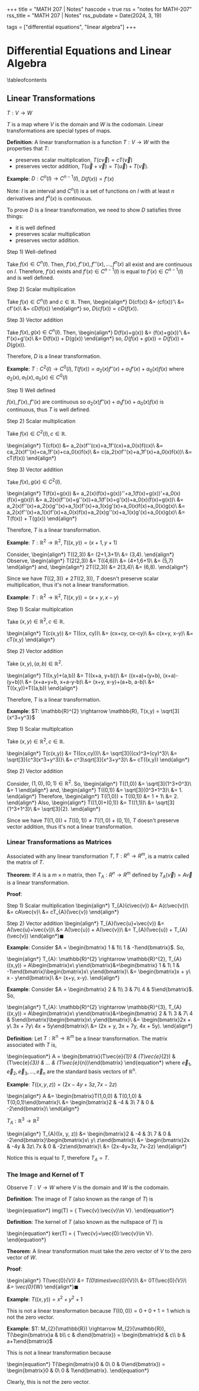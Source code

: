 +++
title = "MATH 207 | Notes"
hascode = true
rss = "notes for MATH-207"
rss_title = "MATH 207 | Notes"
rss_pubdate = Date(2024, 3, 19)

tags = ["differential equations", "linear algebra"]
+++

# Differential Equations and Linear Algebra

\tableofcontents

## Linear Transformations

$T: V \rightarrow W$

$T$ is a map where $V$ is the domain and $W$ is the codomain.
Linear transformations are special types of maps.

**Definition**: A linear transformation is a function $T: V \rightarrow W$ with the properties that $T$:

- preserves scalar multiplication, $T(c\vec{v}) = cT(\vec{v})$
- preserves vector addition, $T(\vec{u}+\vec{v}) = T(\vec{u}) + T(\vec{v})$.

**Example**: $D: C^{n}(I) \rightarrow C^{n-1}(I)$, $D(f(x))=f'(x)$

Note: $I$ is an interval and $C^{n}(I)$ is a set of functions on $I$ with at least $n$ derivatives and $f^{n}(x)$ is continuous.

To prove $D$ is a linear transformation, we need to show $D$ satisfies three things:

- it is well defined
- preserves scalar multiplication
- preserves vector addition.

Step 1) Well-defined

Take $f(x)\in C^{n}(I)$. Then, $f'(x), f''(x), f'''(x), ..., f^{n}(x)$ all exist and are continuous on $I$. Therefore, $f'(x)$ exists and $f'(x)\in C^{n-1}(I)$ is equal to $f'(x)\in C^{n-1}(I)$ and is well defined.

Step 2) Scalar multiplication

Take $f(x)\in C^{n}(I)$ and $c\in\mathbb{R}$. Then,
\begin{align*}
D(cf(x)) &= (cf(x))'\\
         &= cf'(x)\\
         &= cD(f(x))
\end{align*}
so, $D(cf(x)) = cD(f(x))$.

Step 3) Vector addition

Take $f(x), g(x)\in C^{n}(I)$. Then,
\begin{align*}
D(f(x)+g(x)) &= (f(x)+g(x))'\\
             &= f'(x)+g'(x)\\
             &= D(f(x)) + D(g(x))
\end{align*}
so, $D(f(x)+g(x)) = D(f(x)) + D(g(x))$.

Therefore, $D$ is a linear transformation.

**Example**: $T: C^{2}(I) \rightarrow C^{0}(I), T(f(x)) = a_{2}(x)f''(x)+a_{1}f'(x)+a_{0}(x)f(x)$ where $a_{2}(x), a_{1}(x), a_{0}(x)\in C^{0}(I)$

Step 1) Well defined

$f(x), f'(x), f''(x)$ are continuous so $a_{2}(x)f''(x)+a_{1}f'(x)+a_{0}(x)f(x)$ is continuous, thus $T$ is well defined.

Step 2) Scalar multiplication

Take $f(x)\in C^{2}(I), c\in\mathbb{R}$.

\begin{align*}
T(cf(x)) &= a_2(x)f''(cx)+a_1f'(cx)+a_0(x)f(cx)\\
         &= ca_2(x)f''(x)+ca_1f'(x)+ca_0(x)f(x)\\
         &= c(a_2(x)f''(x)+a_1f'(x)+a_0(x)f(x))\\
         &= cT(f(x))
\end{align*}

Step 3) Vector addition

Take $f(x), g(x)\in C^{2}(I)$.

\begin{align*}
T(f(x)+g(x)) &= a_2(x)(f(x)+g(x))''+a_1(f(x)+g(x))'+a_0(x)(f(x)+g(x))\\
             &= a_2(x)(f''(x)+g''(x))+a_1(f'(x)+g'(x))+a_0(x)(f(x)+g(x))\\
             &= a_2(x)f''(x)+a_2(x)g''(x)+a_1(x)f'(x)+a_1(x)g'(x)+a_0(x)f(x)+a_0(x)g(x)\\
             &= a_2(x)f''(x)+a_1(x)f'(x)+a_0(x)f(x)+a_2(x)g''(x)+a_1(x)g'(x)+a_0(x)g(x)\\
             &= T(f(x)) + T(g(x))
\end{align*}

Therefore, $T$ is a linear transformation.

**Example**: $T: \mathbb{R}^{2} \rightarrow \mathbb{R}^{2}, T((x,y)) = (x+1, y+1)$

Consider,
\begin{align*}
T((2,3)) &= (2+1,3+1)\\
         &= (3,4).
\end{align*}
Observe,
\begin{align*}
T(2(2,3)) &= T((4,6))\\
          &= (4+1,6+1)\\
          &= (5,7)
\end{align*}
and,
\begin{align*}
2T((2,3)) &= 2(3,4)\\
          &= (6,8).
\end{align*}

Since we have $T((2,3)) \neq 2T((2,3))$, $T$ doesn't preserve scalar multiplication, thus it's not a linear transformation.

**Example**: $T: \mathbb{R}^{2} \rightarrow \mathbb{R}^{2}, T((x,y)) = (x+y,x-y)$

Step 1) Scalar multiplcation

Take $(x,y)\in\mathbb{R}^{2}, c\in\mathbb{R}$.

\begin{align*}
T(c(x,y)) &= T((cx, cy))\\
          &= (cx+cy, cx-cy)\\
          &= c(x+y, x-y)\\
          &= cT(x,y)
\end{align*}

Step 2) Vector addition

Take $(x,y), (a,b)\in\mathbb{R}^{2}$.

\begin{align*}
T((x,y)+(a,b)) &= T((x+a, y+b))\\
               &= ((x+a)+(y+b), (x+a)-(y+b))\\
               &= (x+a+y+b, x+a-y-b)\\
               &= (x+y, x-y)+(a+b, a-b)\\
               &= T((x,y))+T((a,b))
\end{align*}

Therefore, $T$ is a linear transformation.

**Example**: $T: \mathbb{R}^{2} \rightarrow \mathbb{R}, T(x,y) = \sqrt[3]{x^3+y^3}$

Step 1) Scalar multiplcation

Take $(x,y)\in\mathbb{R}^{2}, c\in\mathbb{R}$.

\begin{align*}
T(c(x,y)) &= T((cx,cy)))\\
          &= \sqrt[3]{(cx)^3+(cy)^3}\\
          &= \sqrt[3]{c^3(x^3+y^3)}\\
          &= c^3\sqrt[3]{x^3+y^3}\\
          &= cT((x,y))
\end{align*}

Step 2) Vector addition

Consider, $(1,0), (0,1) \in\mathbb{R}^{2}$.
So,
\begin{align*}
T((1,0)) &= \sqrt[3]{1^3+0^3}\\
         &= 1
\end{align*}
and,
\begin{align*}
T((0,1)) &= \sqrt[3]{0^3+1^3}\\
         &= 1.
\end{align*}
Therefore,
\begin{align*}
T((1,0)) + T((0,1)) &= 1 + 1\\
                    &= 2.
\end{align*}
Also,
\begin{align*}
T((1,0)+(0,1)) &= T((1,1))\\
               &= \sqrt[3]{1^3+1^3}\\
               &= \sqrt[3]{2}.
\end{align*}

Since we have $T((1,0)) + T((0,1)) \neq T((1,0)+(0,1))$, $T$ doesn't preserve vector addition, thus it's not a linear transformation.

### Linear Transformations as Matrices

Associated with any linear transformation $T, T:R^{n} \rightarrow R^{m}$, is a matrix called the matrix of $T$.

**Theorem**: If $A$ is a $m \times n$ matrix, then $T_{A}: R^{n} \rightarrow R^{m}$ defined by $T_{A}(\vec{v}) = A\vec{v}$ is a linear transformation.

**Proof**:

Step 1) Scalar multiplication
\begin{align*}
T_{A}(c\vec{v}) &= A(c\vec{v})\\
                &= cA\vec{v}\\
                &= cT_{A}(\vec{v})
\end{align*}

Step 2) Vector addition
\begin{align*}
T_{A}(\vec{u}+\vec{v}) &= A(\vec{u}+\vec{v})\\
             &= A(\vec{u}) + A(\vec{v})\\
             &= T_{A}(\vec{u}) + T_{A}(\vec{v})
\end{align*}$\blacksquare$

**Example**: Consider $A = \begin{bmatrix} 1 & 1\\ 1 & -1\end{bmatrix}$. So,

\begin{align*}
T_{A}: \mathbb{R}^{2} \rightarrow \mathbb{R}^{2}, T_{A}((x,y)) = A\begin{bmatrix}x\\ y\end{bmatrix}&=\begin{bmatrix} 1 & 1\\ 1 & -1\end{bmatrix}\begin{bmatrix}x\\ y\end{bmatrix}\\
&= \begin{bmatrix}x + y\\ x - y\end{bmatrix}\\
&= (x+y, x-y).
\end{align*}

**Example**: Consider $A = \begin{bmatrix} 2 & 1\\ 3 & 7\\ 4 & 5\end{bmatrix}$. So,

\begin{align*}
T_{A}: \mathbb{R}^{2} \rightarrow \mathbb{R}^{3}, T_{A}((x,y)) = A\begin{bmatrix}x\\ y\end{bmatrix}&=\begin{bmatrix} 2 & 1\\ 3 & 7\\ 4 & 5\end{bmatrix}\begin{bmatrix}x\\ y\end{bmatrix}\\
&= \begin{bmatrix}2x + y\\ 3x + 7y\\ 4x + 5y\end{bmatrix}\\
&= (2x + y, 3x + 7y, 4x + 5y).
\end{align*}

**Definition**: Let $T: \mathbb{R}^{n} \rightarrow \mathbb{R}^{m}$ be a linear transformation. The matrix associated with $T$ is,

\begin{equation*}
A = \begin{bmatrix}(T\vec{e}_{1}) & (T\vec{e}_{2}) & (T\vec{e}_{3}) & ... & (T\vec{e}_{n})\end{bmatrix}
\end{equation*}
where $\vec{e}_{1}, \vec{e}_{2}, \vec{e}_{3}, ..., \vec{e}_{n}$ are the standard basis vectors of $\mathbb{R}^{n}$.

**Example**: $T((x, y, z)) = (2x-4y+3z, 7x-2z)$

\begin{align*}
A &= \begin{bmatrix}T(1,0,0) & T(0,1,0) & T(0,0,1)\end{bmatrix}\\
  &= \begin{bmatrix}2 & -4 & 3\\ 7 & 0 & -2\end{bmatrix}\\
\end{align*}

$T_{A}: \mathbb{R}^{3} \rightarrow \mathbb{R}^{2}$

\begin{align*}
T_{A}((x, y, z)) &= \begin{bmatrix}2 & -4 & 3\\ 7 & 0 & -2\end{bmatrix}\begin{bmatrix}x\\ y\\ z\end{bmatrix}\\
                 &= \begin{bmatrix}2x & -4y & 3z\\ 7x & 0 & -2z\end{bmatrix}\\
                 &= (2x-4y+3z, 7x-2z)
\end{align*}

Notice this is equal to $T$, therefore $T_{A} = T$.

### The Image and Kernel of T

Observe $T: V \rightarrow W$ where $V$ is the domain and $W$ is the codomain.

**Definition**: The image of $T$ (also known as the range of $T$) is

\begin{equation*}
img(T) = \{ T\vec{v}:\vec{v}\in V\}.
\end{equation*}

**Definition**: The kernel of $T$ (also known as the nullspace of $T$) is

\begin{equation*}
ker(T) = \{ T\vec{v}=\vec{0}:\vec{v}\in V\}.
\end{equation*}

**Theorem**: A linear transformation must take the zero vector of $V$ to the zero vector of $W$.

**Proof**:

\begin{align*}
T(\vec{0}_{V}) &= T(0\times\vec{0}_{V})\\
               &= 0T(\vec{0}_{V})\\
               &= \vec{0}_{W}
\end{align*}$\blacksquare$

**Example**: $T((x, y)) = x^{2} + y^{2} + 1$

This is not a linear transformation because $T((0,0)) = 0 + 0 + 1 = 1$ which is not the zero vector.

**Example**: $T: M_{2}(\mathbb{R}) \rightarrow M_{2}(\mathbb{R}), T(\begin{bmatrix}a & b\\ c & d\end{bmatrix}) = \begin{bmatrix}d & c\\ b & a+1\end{bmatrix}$

This is not a linear transformation because

\begin{equation*}
T(\begin{bmatrix}0 & 0\\ 0 & 0\end{bmatrix}) = \begin{bmatrix}0 & 0\\ 0 & 1\end{bmatrix}.
\end{equation*}

Clearly, this is not the zero vector.